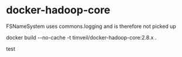 # docker-hadoop-core

FSNameSystem uses commons.logging and is therefore not picked up

docker build --no-cache -t timveil/docker-hadoop-core:2.8.x .

test